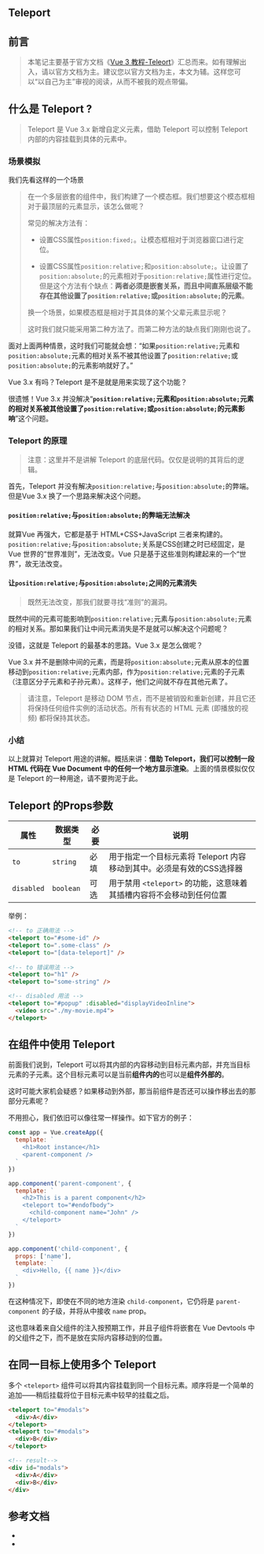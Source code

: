 ## Teleport

## 前言

> 本笔记主要基于官方文档《[Vue 3 教程-Teleort](https://v3.cn.vuejs.org/guide/teleport.html#%E4%B8%8E-vue-components-%E4%B8%80%E8%B5%B7%E4%BD%BF%E7%94%A8)》汇总而来。如有理解出入，请以官方文档为主。建议您以官方文档为主，本文为辅。这样您可以“以自己为主”审视的阅读，从而不被我的观点带偏。

## 什么是 Teleport ?

> Teleport 是 Vue 3.x 新增自定义元素，借助 Teleport 可以控制 Teleport 内部的内容挂载到具体的元素中。

### 场景模拟

我们先看这样的一个场景

> 在一个多层嵌套的组件中，我们构建了一个模态框。我们想要这个模态框相对于最顶层的元素显示，该怎么做呢？
>
> 常见的解决方法有：
>
> + 设置CSS属性`position:fixed;`。让模态框相对于浏览器窗口进行定位。
>
> + 设置CSS属性`position:relative;`和`position:absolute;`。让设置了`position:absolute;`的元素相对于`position:relative;`属性进行定位。但是这个方法有个缺点：**两者必须是嵌套关系，而且中间直系层级不能存在其他设置了`position:relative;`或`position:absolute;`的元素**。
>
> 换一个场景，如果模态框是相对于其具体的某个父辈元素显示呢？
>
> 这时我们就只能采用第二种方法了。而第二种方法的缺点我们刚刚也说了。

面对上面两种情景，这时我们可能就会想：“如果`position:relative;`元素和`position:absolute;`元素的相对关系不被其他设置了`position:relative;`或`position:absolute;`的元素影响就好了。”

Vue 3.x 有吗？Teleport 是不是就是用来实现了这个功能？

很遗憾！Vue 3.x 并没解决“**`position:relative;`元素和`position:absolute;`元素的相对关系被其他设置了`position:relative;`或`position:absolute;`的元素影响**”这个问题。

### Teleport 的原理

> 注意：这里并不是讲解 Teleport 的底层代码。仅仅是说明的其背后的逻辑。

首先，Teleport 并没有解决`position:relative;`与`position:absolute;`的弊端。但是Vue 3.x 换了一个思路来解决这个问题。

#### `position:relative;`与`position:absolute;`的弊端无法解决

就算Vue 再强大，它都是基于 HTML+CSS+JavaScript 三者来构建的。`position:relative;`与`position:absolute;`关系是CSS创建之时已经固定，是 Vue 世界的“世界准则”，无法改变。Vue 只是基于这些准则构建起来的一个“世界”，故无法改变。

#### 让`position:relative;`与`position:absolute;`之间的元素消失

> 既然无法改变，那我们就要寻找“准则”的漏洞。

既然中间的元素可能影响到`position:relative;`元素与`position:absolute;`元素的相对关系。那如果我们让中间元素消失是不是就可以解决这个问题呢？

没错，这就是 Teleport 的最基本的思路。Vue 3.x 是怎么做呢？

Vue 3.x 并不是删除中间的元素，而是将`position:absolute;`元素从原本的位置移动到`position:relative;`元素内部，作为`position:relative;`元素的子元素（注意区分子元素和子孙元素）。这样子，他们之间就不存在其他元素了。

> 请注意，Teleport 是移动 DOM 节点，而不是被销毁和重新创建，并且它还将保持任何组件实例的活动状态。所有有状态的 HTML 元素 (即播放的视频) 都将保持其状态。

### 小结

以上就算对 Teleport 用途的讲解。概括来讲：**借助 Teleport，我们可以控制一段 HTML 代码在 Vue Document 中的任何一个地方显示渲染**。上面的情景模拟仅仅是 Teleport 的一种用途，请不要拘泥于此。

## Teleport 的Props参数

| 属性       | 数据类型  | 必要 | 说明                                                         |
| ---------- | --------- | ---- | ------------------------------------------------------------ |
| `to`       | `string`  | 必填 | 用于指定一个目标元素将  Teleport 内容移动到其中。必须是有效的CSS选择器 |
| `disabled` | `boolean` | 可选 | 用于禁用 `<teleport>` 的功能，这意味着其插槽内容将不会移动到任何位置 |

举例：

```html
<!-- to 正确用法 -->
<teleport to="#some-id" />
<teleport to=".some-class" />
<teleport to="[data-teleport]" />
  
<!-- to 错误用法 -->
<teleport to="h1" />
<teleport to="some-string" />

<!-- disabled 用法 -->
<teleport to="#popup" :disabled="displayVideoInline">
  <video src="./my-movie.mp4">
</teleport>

```



## 在组件中使用 Teleport

前面我们说到，Teleport 可以将其内部的内容移动到目标元素内部，并充当目标元素的子元素。这个目标元素可以是当前**组件内的**也可以是**组件外部的**。

这时可能大家机会疑惑？如果移动到外部，那当前组件是否还可以操作移出去的那部分元素呢？

不用担心，我们依旧可以像往常一样操作。如下官方的例子：

```js
const app = Vue.createApp({
  template: `
    <h1>Root instance</h1>
    <parent-component />
  `
})

app.component('parent-component', {
  template: `
    <h2>This is a parent component</h2>
    <teleport to="#endofbody">
      <child-component name="John" />
    </teleport>
  `
})

app.component('child-component', {
  props: ['name'],
  template: `
    <div>Hello, {{ name }}</div>
  `
})
```

在这种情况下，即使在不同的地方渲染 `child-component`，它仍将是 `parent-component` 的子级，并将从中接收 `name` prop。

这也意味着来自父组件的注入按预期工作，并且子组件将嵌套在 Vue Devtools 中的父组件之下，而不是放在实际内容移动到的位置。



## 在同一目标上使用多个 Teleport

多个 `<teleport>` 组件可以将其内容挂载到同一个目标元素。顺序将是一个简单的追加——稍后挂载将位于目标元素中较早的挂载之后。

```html
<teleport to="#modals">
  <div>A</div>
</teleport>
<teleport to="#modals">
  <div>B</div>
</teleport>

<!-- result-->
<div id="modals">
  <div>A</div>
  <div>B</div>
</div>
```



## 参考文档

+ [Vue 3 教程-Teleort]:https://v3.cn.vuejs.org/guide/teleport.html#%E4%B8%8E-vue-components-%E4%B8%80%E8%B5%B7%E4%BD%BF%E7%94%A8

+ [Vue 3 Api 说明-Teleport]:https://v3.cn.vuejs.org/api/built-in-components.html#teleport


